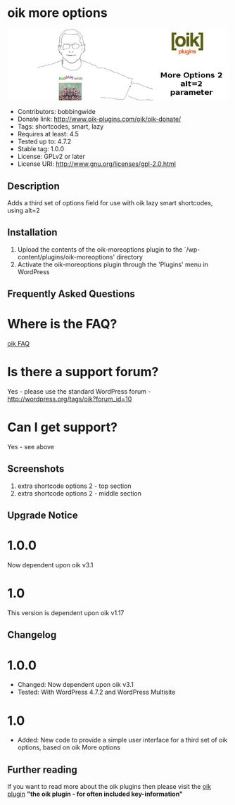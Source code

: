 # oik more options 
![banner](https://raw.githubusercontent.com/bobbingwide/oik-moreoptions/master/assets/oik-moreoptions-banner-772x250.jpg)
* Contributors: bobbingwide
* Donate link: http://www.oik-plugins.com/oik/oik-donate/
* Tags: shortcodes, smart, lazy
* Requires at least: 4.5
* Tested up to: 4.7.2
* Stable tag: 1.0.0
* License: GPLv2 or later
* License URI: http://www.gnu.org/licenses/gpl-2.0.html

## Description 
Adds a third set of options field for use with oik lazy smart shortcodes, using alt=2

## Installation 
1. Upload the contents of the oik-moreoptions plugin to the `/wp-content/plugins/oik-moreoptions' directory
1. Activate the oik-moreoptions plugin through the 'Plugins' menu in WordPress

## Frequently Asked Questions 
# Where is the FAQ? 
[oik FAQ](http://www.oik-plugins.com/oik/oik-faq)

# Is there a support forum? 
Yes - please use the standard WordPress forum - http://wordpress.org/tags/oik?forum_id=10

# Can I get support? 
Yes - see above

## Screenshots 
1. extra shortcode options 2 - top section
2. extra shortcode options 2 - middle section

## Upgrade Notice 
# 1.0.0 
Now dependent upon oik v3.1

# 1.0 
This version is dependent upon oik v1.17

## Changelog 
# 1.0.0 
* Changed: Now dependent upon oik v3.1
* Tested: With WordPress 4.7.2 and WordPress Multisite

# 1.0 
* Added: New code to provide a simple user interface for a third set of oik options, based on oik More options


## Further reading 
If you want to read more about the oik plugins then please visit the
[oik plugin](http://www.oik-plugins.com/oik)
**"the oik plugin - for often included key-information"**

